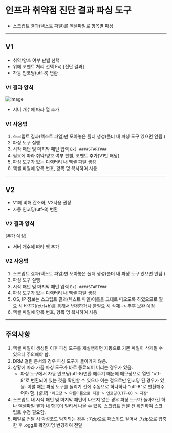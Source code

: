 # 인프라 취약점 진단 결과 파싱 도구 #
- 스크립트 결과(텍스트 파일)를 엑셀파일로 항목별 파싱

-----------------------------------------

## V1 ##
- 취약/양호 여부 판별 선택
- 위에 코멘트 처리 선택
  Ex) [진단 결과]
- 자동 인코딩(utf-8) 변환

### V1 결과 양식 ###
![image](https://user-images.githubusercontent.com/17823031/123603885-45bfdc00-d835-11eb-8d9d-68c55f5d90d5.png)
- 서버 개수에 따라 열 추가

### V1 사용법 ###
1) 스크립트 결과(텍스트 파일)만 모아놓은 폴더 생성(폴더 내 파싱 도구 있으면 안됨.)
2) 파싱 도구 실행
3) 시작 패턴 및 마지막 패턴 입력
    ```Ex) ####START###```
4) 필요에 따라 취약/양호 여부 판별, 코멘트 추가(V1만 해당)
5) 파싱 도구가 있는 디렉터리 내 엑셀 파일 생성  
6) 엑셀 파일에 항목 번호, 항목 명 복사하여 사용

-----------------------------------------

## V2 ##
- V1에 비해 간소화, V2사용 권장
- 자동 인코딩(utf-8) 변환

### V2 결과 양식 ###
[추가 예정]
- 서버 개수에 따라 행 추가

### V2 사용법 ###
1) 스크립트 결과(텍스트 파일)만 모아놓은 폴더 생성(폴더 내 파싱 도구 있으면 안됨.)
2) 파싱 도구 실행
3) 시작 패턴 및 마지막 패턴 입력
    ```Ex) ####START###```
4) 파싱 도구가 있는 디렉터리 내 엑셀 파일 생성  
5) OS, IP 정보는 스크립트 결과(텍스트 파일)이름을 그대로 따오도록 하였으므로 필요 시 바꾸기(ctrl+h)를 통해서 변경하거나 불필요 시 삭제 -> 추후 보완 예정
6) 엑셀 파일에 항목 번호, 항목 명 복사하여 사용

-----------------------------------------

## 주의사항 ##
1) 엑셀 파일이 생성된 이후 파싱 도구를 재실행하면 자동으로 기존 파일이 삭제될 수 있으니 주의해야 함.
2) DRM 걸린 문서의 경우 파싱 도구가 돌아가지 않음.
3) 상황에 따라 가끔 파싱 도구가 바로 종료되어 버리는 경우가 있음.
   - 파싱 도구에서 자동 인코딩(utf-8)변환 해주기 때문에 메모장으로 열면 "utf-8"로 변환되어 있는 것을 확인할 수 있으나 이는 겉으로만 인코딩 된 경우가 있음. 이럴 때는 파싱 도구를 돌리기 전에 수동으로 하나하나 "utf-8"로 변환해주어야 함. (*중요*)
   ```'메모장 > 다른이름으로 저장 > 인코딩(UTF-8) > 저장' ```
4) 스크립트 내 시작 패턴 및 마지막 패턴이 나오지 않는 경우 파싱 도구가 돌아가긴 하나 엑셀파일 결과 내 항목이 밀려서 나올 수 있음. 스크립트 전달 전 확인하여 스크립트 수정 필요함.
5) 메일로 전달 시 악성코드 탐지되는 경우 : 7zip으로 패스워드 걸어서 .7zip으로 압축한 후 .ogg로 확장자명 변경하여 전달
